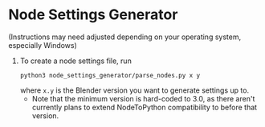 # Node Settings Generator
(Instructions may need adjusted depending on your operating system, especially Windows)
1. To create a node settings file, run
    ```
    python3 node_settings_generator/parse_nodes.py x y
    ```
    where `x.y` is the Blender version you want to generate settings up to.
    * Note that the minimum version is hard-coded to 3.0, as there aren't currently plans to extend NodeToPython compatibility to before that version. 
